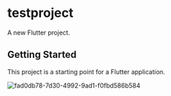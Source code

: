# testproject

A new Flutter project.

## Getting Started

This project is a starting point for a Flutter application.

![fad0db78-7d30-4992-9ad1-f0fbd586b584](https://github.com/user-attachments/assets/aaa5beb2-b469-4d57-ab97-c2f2adce99ba)
